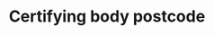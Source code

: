 ---
title: 'Certifying body postcode'
field: 'is.certifyingBody.postcode'
slug: 'certification-certifying-body-postcode'
description: 'Full postcode of an address'
required: False
module: 'Certifying Body'
cluster: 'Certification'
policy: 'Free value. Single value only.'
layout: 'home'
---